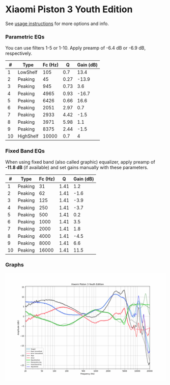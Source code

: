 # Xiaomi Piston 3 Youth Edition
See [usage instructions](https://github.com/jaakkopasanen/AutoEq#usage) for more options and info.

### Parametric EQs
You can use filters 1-5 or 1-10. Apply preamp of -6.4 dB or -6.9 dB, respectively.

|   # | Type      |   Fc (Hz) |    Q |   Gain (dB) |
|-----|-----------|-----------|------|-------------|
|   1 | LowShelf  |       105 | 0.7  |        13.4 |
|   2 | Peaking   |        45 | 0.27 |       -13.9 |
|   3 | Peaking   |       945 | 0.73 |         3.6 |
|   4 | Peaking   |      4965 | 0.93 |       -16.7 |
|   5 | Peaking   |      6426 | 0.66 |        16.6 |
|   6 | Peaking   |      2051 | 2.97 |         0.7 |
|   7 | Peaking   |      2933 | 4.42 |        -1.5 |
|   8 | Peaking   |      3971 | 5.98 |         1.1 |
|   9 | Peaking   |      8375 | 2.44 |        -1.5 |
|  10 | HighShelf |     10000 | 0.7  |         4   |

### Fixed Band EQs
When using fixed band (also called graphic) equalizer, apply preamp of **-11.8 dB** (if available) and set gains manually with these parameters.

|   # | Type    |   Fc (Hz) |    Q |   Gain (dB) |
|-----|---------|-----------|------|-------------|
|   1 | Peaking |        31 | 1.41 |         1.2 |
|   2 | Peaking |        62 | 1.41 |        -1.6 |
|   3 | Peaking |       125 | 1.41 |        -3.9 |
|   4 | Peaking |       250 | 1.41 |        -3.7 |
|   5 | Peaking |       500 | 1.41 |         0.2 |
|   6 | Peaking |      1000 | 1.41 |         3.5 |
|   7 | Peaking |      2000 | 1.41 |         1.8 |
|   8 | Peaking |      4000 | 1.41 |        -4.5 |
|   9 | Peaking |      8000 | 1.41 |         6.6 |
|  10 | Peaking |     16000 | 1.41 |        11.5 |

### Graphs
![](./Xiaomi%20Piston%203%20Youth%20Edition.png)
